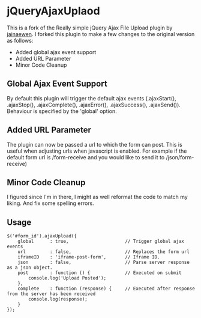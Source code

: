 # jQueryAjaxUplaod

This is a fork of the Really simple jQuery Ajax File Upload plugin by [jainaewen](http://www.jainaewen.com/files/javascript/jquery/iframe-post-form.html). I forked this plugin to make a few changes to the original version as follows:

- Added global ajax event support
- Added URL Parameter
- Minor Code Cleanup

## Global Ajax Event Support
By default this plugin will trigger the default ajax events (.ajaxStart(), .ajaxStop(), .ajaxComplete(), .ajaxError(), .ajaxSuccess(), .ajaxSend()). Behaviour is specified by the 'global' option.

## Added URL Parameter
The plugin can now be passed a url to which the form can post. This is useful when adjusting urls when javascript is enabled. For example if the default form url is /form-receive and you would like to send it to /json/form-receive) 

## Minor Code Cleanup
I figured since I'm in there, I might as well reformat the code to match my liking. And fix some spelling errors.

## Usage
	$('#form_id').ajaxUpload({
		global		: true,						// Trigger global ajax events
		url			: false,					// Replaces the form url
		iframeID	: 'iframe-post-form',		// Iframe ID.
		json		: false,					// Parse server response as a json object.
		post		: function () {				// Executed on submit
			console.log('Upload Posted');
		},
		complete	: function (response) {		// Executed after response from the server has been received
			console.log(response);
		}
	});
